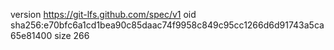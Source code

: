 version https://git-lfs.github.com/spec/v1
oid sha256:e70bfc6a1cd1bea90c85daac74f9958c849c95cc1266d6d91743a5ca65e81400
size 266
